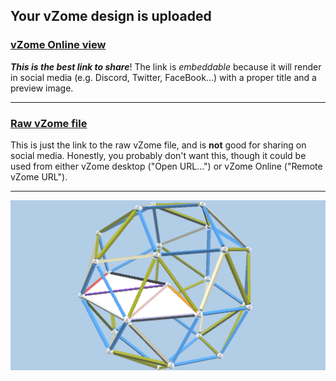 ## Your vZome design is uploaded

### [vZome Online view][embed]

***This is the best link to share***!  The link is *embeddable* because it will render in social media (e.g. Discord, Twitter, FaceBook...) with a proper title and a preview image.

---

### [Raw vZome file][raw]

This is just the link to the raw vZome file, and is **not** good for
sharing on social media.
Honestly, you probably don't want this, though it could be used from either
vZome desktop ("Open URL...") or vZome Online ("Remote vZome URL").

---

![Image](<edited-snubCube-orbit-proof.png>)


[embed]: <https://vzome.com/app/embed.py?url=https://raw.githubusercontent.com/ThynStyx/vzome-sharing/main/2021/07/10/21-18-43-edited-snubCube-orbit-proof/edited-snubCube-orbit-proof.vZome>
[raw]: <https://raw.githubusercontent.com/ThynStyx/vzome-sharing/main/2021/07/10/21-18-43-edited-snubCube-orbit-proof/edited-snubCube-orbit-proof.vZome>
